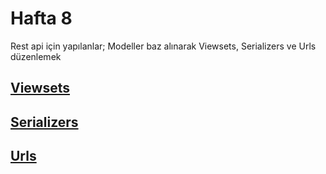 # Hafta 8

Rest api için yapılanlar; Modeller baz alınarak Viewsets, Serializers ve Urls düzenlemek

## [Viewsets](django-odev/main/views.py)

## [Serializers](django-odev/main/serializers.py)

## [Urls](django-odev/parikagram/urls.py)
